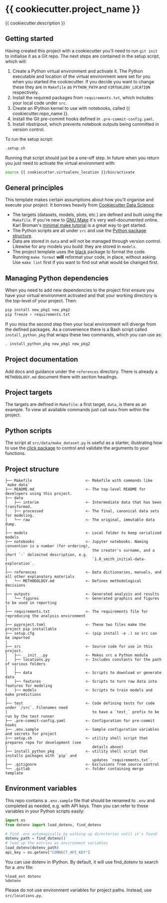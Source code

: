 # {{ cookiecutter.project_name }}

{{ cookiecutter.description }}

## Getting started

Having created this project with a cookiecutter you'll need to run `git init` to initialise it as a Git repo. The next steps are contained in the setup script, which will:

1. Create a Python virtual environment and activate it. The Python executable and location of the virtual environment were set for you when you started the cookiecutter. If you decide you want to change these they are in `Makefile` as `PYTHON_PATH` and `VIRTUALENV_LOCATION` respectively.
2. Install the required packages from `requirements.txt`, which includes your local code under `src`.
3. Create an IPython kernel to use with notebooks, called {{ cookiecutter.repo_name }}.
4. Install the Git pre-commit hooks defined in `.pre-commit-config.yaml`.
5. Install nbstripout, which prevents notebook outputs being committed in version control.

To run the setup script:

```bash
.setup.sh
```

Running that script should just be a one-off step. In future when you return you just need to activate the virtual environment with:

```bash
source {{ cookiecutter.virtualenv_location }}/bin/activate
```

## General principles

This template makes certain assumptions about how you'll organise and execute your project. It borrows heavily from [Cookiecutter Data Science](http://drivendata.github.io/cookiecutter-data-science/).

- The targets (datasets, models, plots, etc.) are defined and built using the `Makefile`. If you're new to [GNU Make](https://www.gnu.org/software/make/) it's very well-documented online. Karl Broman's [minimal make tutorial](https://kbroman.org/minimal_make/) is a great way to get started.
- The Python scripts are all under `src` and use the [Python package structure](https://packaging.python.org/en/latest/tutorials/installing-packages/).
- Data are stored in `data` and will not be managed through version control. Likewise for any models you build: they are stored in `models`.
- The project template uses the [black](https://black.readthedocs.io/en/stable/) package to format the code. Running `make format` **will** reformat your code, in place, without asking. Use `make lint` first if you want to find out what would be changed first.

## Managing Python dependencies

When you need to add new dependencies to the project first ensure you have your virtual environment activated and that your working directory is the top-level of your project. Then:

```bash
pip install new_pkg1 new_pkg2
pip freeze > requirements.txt
```

If you miss the second step then your local environment will diverge from the defined packages. As a convenience there is a Bash script called `install_python_pkg` that wraps these two commands, which you can use as:

```bash
. install_python_pkg new_pkg1 new_pkg2
```

## Project documentation

Add docs and guidance under the `references` directory. There is already a `METHODOLOGY.md` document there with section headings.

## Project targets

The targets are defined in `Makefile`: a first target, `data`, is there as an example. To view all available commands just call `make` from within the project.

## Python scripts

The script at `src/data/make_dataset.py` is useful as a starter, illustrating how to use the [click package](https://pypi.org/project/click/) to control and validate the arguments to your functions.

## Project structure

```
├── Makefile                        <- Makefile with commands like `make data`
├── README.md                       <- The top-level README for developers using this project.
├── data
│   ├── interim                     <- Intermediate data that has been transformed.
│   ├── processed                   <- The final, canonical data sets for modeling.
│   └── raw                         <- The original, immutable data dump.
│
├── models                          <- Local folder to keep serialised models
├── notebooks                       <- Jupyter notebooks. Naming convention is a number (for ordering),
│                                      the creator's surname, and a short `-` delimited description, e.g.
│                                      `1.0_smith_initial-data-exploration`.
│
├── references                      <- Data dictionaries, manuals, and all other explanatory materials
|   └── METHODOLOGY.md              <- Defines methodological decisions
│
├── outputs                         <- Generated analysis and results
│   └── figures                     <- Generated graphics and figures to be used in reporting
│
├── requirements.txt                <- The requirements file for reproducing the analysis environment
│
├── pyproject.toml                  <- These two files make the project pip installable 
├── setup.cfg                       <- (pip install -e .) so src can be imported
|
├── src                             <- Source code for use in this project.
│   ├── __init__.py                 <- Makes src a Python module
│   ├── locations.py                <- Includes constants for the path of various folders
│   │
│   ├── data                        <- Scripts to download or generate data
│   ├── features                    <- Scripts to turn raw data into features for modeling
│   ├── models                      <- Scripts to train models and make predictions
│
├── test                            <- Code defining tests for code under `/src`. Filenames need
|                                      to have a `test_` prefix to be run by the test runner
├── .pre-commit-config.yaml         <- Configuration for pre-commit hooks
├── .env.sample                     <- Sample configuration variables and secrets for project
├── setup.sh                        <- utility shell script that prepares repo for development (see 
|                                      details above)
├── install_python_pkg              <- utility shell script that installs packages with `pip` and 
|                                      updates `requirements.txt`. 
├── .gitignore                      <- Exclusions from source control
└── .gitlab                         <- folder containing merge template
```

## Environment variables

This repo contains a `.env.sample` file that should be renamed to `.env` and completed as needed, e.g. with API keys. Then you can refer to those variables in your Python scripts easily:

```python
import os
from dotenv import load_dotenv, find_dotenv

# find .env automagically by walking up directories until it's found
dotenv_path = find_dotenv()
# load up the entries as environment variables
load_dotenv(dotenv_path)
api_key = os.getenv["CONNECT_API_KEY"]
```

You can use dotenv in IPython. By default, it will use find_dotenv to search for a .env file:

```
%load_ext dotenv
%dotenv
```

Please do not use environment variables for project paths. Instead, use `src/locations.py`.
